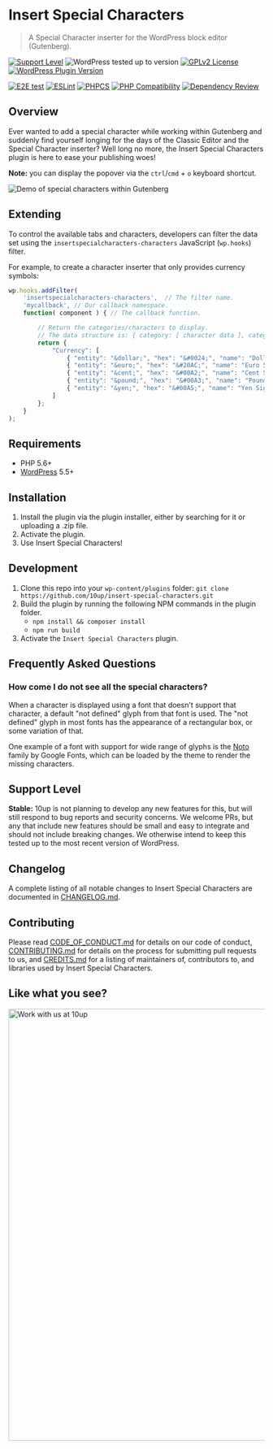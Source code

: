# Insert Special Characters

> A Special Character inserter for the WordPress block editor (Gutenberg).

[![Support Level](https://img.shields.io/badge/support-stable-blue.svg)](#support-level) ![WordPress tested up to version](https://img.shields.io/wordpress/plugin/tested/insert-special-characters?label=WordPress) [![GPLv2 License](https://img.shields.io/github/license/10up/insert-special-characters.svg)](https://github.com/10up/insert-special-characters/blob/develop/LICENSE.md) [![WordPress Plugin Version](https://img.shields.io/wordpress/plugin/v/insert-special-characters?logo=wordpress&logoColor=FFFFFF&label=Playground%20Demo&labelColor=3858E9&color=3858E9)](https://playground.wordpress.net/?blueprint-url=https://raw.githubusercontent.com/10up/insert-special-characters/develop/.wordpress-org/blueprints/blueprint.json)

[![E2E test](https://github.com/10up/insert-special-characters/actions/workflows/cypress.yml/badge.svg)](https://github.com/10up/insert-special-characters/actions/workflows/cypress.yml) [![ESLint](https://github.com/10up/insert-special-characters/actions/workflows/eslint.yml/badge.svg)](https://github.com/10up/insert-special-characters/actions/workflows/eslint.yml) [![PHPCS](https://github.com/10up/insert-special-characters/actions/workflows/phpcs.yml/badge.svg)](https://github.com/10up/insert-special-characters/actions/workflows/phpcs.yml) [![PHP Compatibility](https://github.com/10up/insert-special-characters/actions/workflows/php-compatibility.yml/badge.svg)](https://github.com/10up/insert-special-characters/actions/workflows/php-compatibility.yml) [![Dependency Review](https://github.com/10up/insert-special-characters/actions/workflows/dependency-review.yml/badge.svg)](https://github.com/10up/insert-special-characters/actions/workflows/dependency-review.yml)

## Overview

Ever wanted to add a special character while working within Gutenberg and suddenly find yourself longing for the days of the Classic Editor and the Special Character inserter?  Well long no more, the Insert Special Characters plugin is here to ease your publishing woes!

**Note:** you can display the popover via the `ctrl`/`cmd` + `o` keyboard shortcut.

![Demo of special characters within Gutenberg](.wordpress-org/screenshot-1.gif "Example of special characters selection in the Block Editor")

## Extending

To control the available tabs and characters, developers can filter the data set using the `insertspecialcharacters-characters` JavaScript (`wp.hooks`) filter.

For example, to create a character inserter that only provides currency symbols:

```js
wp.hooks.addFilter(
	'insertspecialcharacters-characters',  // The filter name.
	'mycallback', // Our callback namespace.
	function( component ) { // The callback function.

		// Return the categories/characters to display.
		// The data structure is: { category: [ character data ], category2: ... }
		return {
			"Currency": [
				{ "entity": "&dollar;", "hex": "&#0024;", "name": "Dollar Sign", "char": "$" },
				{ "entity": "&euro;", "hex": "&#20AC;", "name": "Euro Sign", "char": "€" },
				{ "entity": "&cent;", "hex": "&#00A2;", "name": "Cent Sign", "char": "¢" },
				{ "entity": "&pound;", "hex": "&#00A3;", "name": "Pound Sign", "char": "£" },
				{ "entity": "&yen;", "hex": "&#00A5;", "name": "Yen Sign", "char": "¥" },
			]
		};
	}
);
```

## Requirements

* PHP 5.6+
* [WordPress](http://wordpress.org/) 5.5+

## Installation

1. Install the plugin via the plugin installer, either by searching for it or uploading a .zip file.
1. Activate the plugin.
1. Use Insert Special Characters!

## Development

1. Clone this repo into your `wp-content/plugins` folder: `git clone https://github.com/10up/insert-special-characters.git`
2. Build the plugin by running the following NPM commands in the plugin folder.
	* `npm install && composer install`
	* `npm run build`
3. Activate the `Insert Special Characters` plugin.

## Frequently Asked Questions

### How come I do not see all the special characters?
When a character is displayed using a font that doesn't support that character, a default "not defined" glyph from that font is used. The "not defined" glyph in most fonts has the appearance of a rectangular box, or some variation of that.

One example of a font with support for wide range of glyphs is the [Noto](https://fonts.google.com/noto) family by Google Fonts, which can be loaded by the theme to render the missing characters.

## Support Level

**Stable:** 10up is not planning to develop any new features for this, but will still respond to bug reports and security concerns. We welcome PRs, but any that include new features should be small and easy to integrate and should not include breaking changes. We otherwise intend to keep this tested up to the most recent version of WordPress.

## Changelog

A complete listing of all notable changes to Insert Special Characters are documented in [CHANGELOG.md](https://github.com/10up/insert-special-characters/blob/develop/CHANGELOG.md).

## Contributing

Please read [CODE_OF_CONDUCT.md](https://github.com/10up/insert-special-characters/blob/develop/CODE_OF_CONDUCT.md) for details on our code of conduct, [CONTRIBUTING.md](https://github.com/10up/insert-special-characters/blob/develop/CONTRIBUTING.md) for details on the process for submitting pull requests to us, and [CREDITS.md](https://github.com/10up/insert-special-characters/blob/develop/CREDITS.md) for a listing of maintainers of, contributors to, and libraries used by Insert Special Characters.

## Like what you see?

<a href="http://10up.com/contact/"><img src="https://10up.com/uploads/2016/10/10up-Github-Banner.png" width="850" alt="Work with us at 10up"></a>
